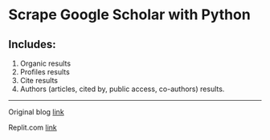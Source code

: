 # Scrape Google Scholar with Python

## Includes: 
1. Organic results 
2. Profiles results 
3. Cite results
4. Authors (articles, cited by, public access, co-authors) results. 

___
Original blog [link]()

Replit.com [link](https://medium.com/r?url=https%3A%2F%2Freplit.com%2F%40DimitryZub1%2FScrape-Google-Scholar-Python-SerpApi)
